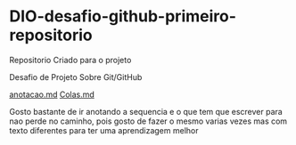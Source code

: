 # DIO-desafio-github-primeiro-repositorio

Repositorio Criado para o projeto

Desafio de Projeto Sobre Git/GitHub

 [anotacao.md](https://github.com/Davans0/DIO-desafio-github-primeiro-repositorio/files/8710549/anotacao.md)
[Colas.md](https://github.com/Davans0/DIO-desafio-github-primeiro-repositorio/files/8710553/Colas.md)

 
 Gosto bastante de ir anotando a sequencia e o que tem que escrever para nao perde no caminho, pois gosto de fazer o mesmo varias vezes mas com texto diferentes para ter uma aprendizagem melhor 

